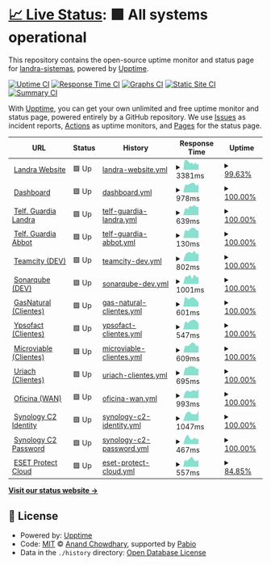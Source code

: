 # [📈 Live Status](https://landra-sistemas.github.io/upptime): <!--live status--> **🟩 All systems operational**

This repository contains the open-source uptime monitor and status page for [landra-sistemas](http://landrasistemas.es/), powered by [Upptime](https://github.com/upptime/upptime).

[![Uptime CI](https://github.com/landra-sistemas/upptime/workflows/Uptime%20CI/badge.svg)](https://github.com/landra-sistemas/upptime/actions?query=workflow%3A%22Uptime+CI%22)
[![Response Time CI](https://github.com/landra-sistemas/upptime/workflows/Response%20Time%20CI/badge.svg)](https://github.com/landra-sistemas/upptime/actions?query=workflow%3A%22Response+Time+CI%22)
[![Graphs CI](https://github.com/landra-sistemas/upptime/workflows/Graphs%20CI/badge.svg)](https://github.com/landra-sistemas/upptime/actions?query=workflow%3A%22Graphs+CI%22)
[![Static Site CI](https://github.com/landra-sistemas/upptime/workflows/Static%20Site%20CI/badge.svg)](https://github.com/landra-sistemas/upptime/actions?query=workflow%3A%22Static+Site+CI%22)
[![Summary CI](https://github.com/landra-sistemas/upptime/workflows/Summary%20CI/badge.svg)](https://github.com/landra-sistemas/upptime/actions?query=workflow%3A%22Summary+CI%22)

With [Upptime](https://upptime.js.org), you can get your own unlimited and free uptime monitor and status page, powered entirely by a GitHub repository. We use [Issues](https://github.com/landra-sistemas/upptime/issues) as incident reports, [Actions](https://github.com/landra-sistemas/upptime/actions) as uptime monitors, and [Pages](https://landra-sistemas.github.io/upptime) for the status page.

<!--start: status pages-->
<!-- This summary is generated by Upptime (https://github.com/upptime/upptime) -->
<!-- Do not edit this manually, your changes will be overwritten -->
<!-- prettier-ignore -->
| URL | Status | History | Response Time | Uptime |
| --- | ------ | ------- | ------------- | ------ |
| <img alt="" src="https://dash.landrasoftware.com/data/userTabs/favicon.png" height="13"> [Landra Website](https://www.landrasistemas.es) | 🟩 Up | [landra-website.yml](https://github.com/landra-sistemas/upptime/commits/HEAD/history/landra-website.yml) | <details><summary><img alt="Response time graph" src="./graphs/landra-website/response-time-week.png" height="20"> 3381ms</summary><br><a href="https://landra-sistemas.github.io/upptime/history/landra-website"><img alt="Response time 4186" src="https://img.shields.io/endpoint?url=https%3A%2F%2Fraw.githubusercontent.com%2Flandra-sistemas%2Fupptime%2FHEAD%2Fapi%2Flandra-website%2Fresponse-time.json"></a><br><a href="https://landra-sistemas.github.io/upptime/history/landra-website"><img alt="24-hour response time 2856" src="https://img.shields.io/endpoint?url=https%3A%2F%2Fraw.githubusercontent.com%2Flandra-sistemas%2Fupptime%2FHEAD%2Fapi%2Flandra-website%2Fresponse-time-day.json"></a><br><a href="https://landra-sistemas.github.io/upptime/history/landra-website"><img alt="7-day response time 3381" src="https://img.shields.io/endpoint?url=https%3A%2F%2Fraw.githubusercontent.com%2Flandra-sistemas%2Fupptime%2FHEAD%2Fapi%2Flandra-website%2Fresponse-time-week.json"></a><br><a href="https://landra-sistemas.github.io/upptime/history/landra-website"><img alt="30-day response time 4186" src="https://img.shields.io/endpoint?url=https%3A%2F%2Fraw.githubusercontent.com%2Flandra-sistemas%2Fupptime%2FHEAD%2Fapi%2Flandra-website%2Fresponse-time-month.json"></a><br><a href="https://landra-sistemas.github.io/upptime/history/landra-website"><img alt="1-year response time 4186" src="https://img.shields.io/endpoint?url=https%3A%2F%2Fraw.githubusercontent.com%2Flandra-sistemas%2Fupptime%2FHEAD%2Fapi%2Flandra-website%2Fresponse-time-year.json"></a></details> | <details><summary><a href="https://landra-sistemas.github.io/upptime/history/landra-website">99.63%</a></summary><a href="https://landra-sistemas.github.io/upptime/history/landra-website"><img alt="All-time uptime 99.07%" src="https://img.shields.io/endpoint?url=https%3A%2F%2Fraw.githubusercontent.com%2Flandra-sistemas%2Fupptime%2FHEAD%2Fapi%2Flandra-website%2Fuptime.json"></a><br><a href="https://landra-sistemas.github.io/upptime/history/landra-website"><img alt="24-hour uptime 99.39%" src="https://img.shields.io/endpoint?url=https%3A%2F%2Fraw.githubusercontent.com%2Flandra-sistemas%2Fupptime%2FHEAD%2Fapi%2Flandra-website%2Fuptime-day.json"></a><br><a href="https://landra-sistemas.github.io/upptime/history/landra-website"><img alt="7-day uptime 99.63%" src="https://img.shields.io/endpoint?url=https%3A%2F%2Fraw.githubusercontent.com%2Flandra-sistemas%2Fupptime%2FHEAD%2Fapi%2Flandra-website%2Fuptime-week.json"></a><br><a href="https://landra-sistemas.github.io/upptime/history/landra-website"><img alt="30-day uptime 99.07%" src="https://img.shields.io/endpoint?url=https%3A%2F%2Fraw.githubusercontent.com%2Flandra-sistemas%2Fupptime%2FHEAD%2Fapi%2Flandra-website%2Fuptime-month.json"></a><br><a href="https://landra-sistemas.github.io/upptime/history/landra-website"><img alt="1-year uptime 99.07%" src="https://img.shields.io/endpoint?url=https%3A%2F%2Fraw.githubusercontent.com%2Flandra-sistemas%2Fupptime%2FHEAD%2Fapi%2Flandra-website%2Fuptime-year.json"></a></details>
| <img alt="" src="https://icons.duckduckgo.com/ip3/dash.landrasoftware.com.ico" height="13"> [Dashboard](https://dash.landrasoftware.com) | 🟩 Up | [dashboard.yml](https://github.com/landra-sistemas/upptime/commits/HEAD/history/dashboard.yml) | <details><summary><img alt="Response time graph" src="./graphs/dashboard/response-time-week.png" height="20"> 978ms</summary><br><a href="https://landra-sistemas.github.io/upptime/history/dashboard"><img alt="Response time 961" src="https://img.shields.io/endpoint?url=https%3A%2F%2Fraw.githubusercontent.com%2Flandra-sistemas%2Fupptime%2FHEAD%2Fapi%2Fdashboard%2Fresponse-time.json"></a><br><a href="https://landra-sistemas.github.io/upptime/history/dashboard"><img alt="24-hour response time 1008" src="https://img.shields.io/endpoint?url=https%3A%2F%2Fraw.githubusercontent.com%2Flandra-sistemas%2Fupptime%2FHEAD%2Fapi%2Fdashboard%2Fresponse-time-day.json"></a><br><a href="https://landra-sistemas.github.io/upptime/history/dashboard"><img alt="7-day response time 978" src="https://img.shields.io/endpoint?url=https%3A%2F%2Fraw.githubusercontent.com%2Flandra-sistemas%2Fupptime%2FHEAD%2Fapi%2Fdashboard%2Fresponse-time-week.json"></a><br><a href="https://landra-sistemas.github.io/upptime/history/dashboard"><img alt="30-day response time 961" src="https://img.shields.io/endpoint?url=https%3A%2F%2Fraw.githubusercontent.com%2Flandra-sistemas%2Fupptime%2FHEAD%2Fapi%2Fdashboard%2Fresponse-time-month.json"></a><br><a href="https://landra-sistemas.github.io/upptime/history/dashboard"><img alt="1-year response time 961" src="https://img.shields.io/endpoint?url=https%3A%2F%2Fraw.githubusercontent.com%2Flandra-sistemas%2Fupptime%2FHEAD%2Fapi%2Fdashboard%2Fresponse-time-year.json"></a></details> | <details><summary><a href="https://landra-sistemas.github.io/upptime/history/dashboard">100.00%</a></summary><a href="https://landra-sistemas.github.io/upptime/history/dashboard"><img alt="All-time uptime 99.19%" src="https://img.shields.io/endpoint?url=https%3A%2F%2Fraw.githubusercontent.com%2Flandra-sistemas%2Fupptime%2FHEAD%2Fapi%2Fdashboard%2Fuptime.json"></a><br><a href="https://landra-sistemas.github.io/upptime/history/dashboard"><img alt="24-hour uptime 100.00%" src="https://img.shields.io/endpoint?url=https%3A%2F%2Fraw.githubusercontent.com%2Flandra-sistemas%2Fupptime%2FHEAD%2Fapi%2Fdashboard%2Fuptime-day.json"></a><br><a href="https://landra-sistemas.github.io/upptime/history/dashboard"><img alt="7-day uptime 100.00%" src="https://img.shields.io/endpoint?url=https%3A%2F%2Fraw.githubusercontent.com%2Flandra-sistemas%2Fupptime%2FHEAD%2Fapi%2Fdashboard%2Fuptime-week.json"></a><br><a href="https://landra-sistemas.github.io/upptime/history/dashboard"><img alt="30-day uptime 99.19%" src="https://img.shields.io/endpoint?url=https%3A%2F%2Fraw.githubusercontent.com%2Flandra-sistemas%2Fupptime%2FHEAD%2Fapi%2Fdashboard%2Fuptime-month.json"></a><br><a href="https://landra-sistemas.github.io/upptime/history/dashboard"><img alt="1-year uptime 99.19%" src="https://img.shields.io/endpoint?url=https%3A%2F%2Fraw.githubusercontent.com%2Flandra-sistemas%2Fupptime%2FHEAD%2Fapi%2Fdashboard%2Fuptime-year.json"></a></details>
| <img alt="" src="https://dash.landrasoftware.com/data/userTabs/favicon.png" height="13"> [Telf. Guardia Landra](https://integration.landrasoftware.com/GuardiaLandra) | 🟩 Up | [telf-guardia-landra.yml](https://github.com/landra-sistemas/upptime/commits/HEAD/history/telf-guardia-landra.yml) | <details><summary><img alt="Response time graph" src="./graphs/telf-guardia-landra/response-time-week.png" height="20"> 639ms</summary><br><a href="https://landra-sistemas.github.io/upptime/history/telf-guardia-landra"><img alt="Response time 617" src="https://img.shields.io/endpoint?url=https%3A%2F%2Fraw.githubusercontent.com%2Flandra-sistemas%2Fupptime%2FHEAD%2Fapi%2Ftelf-guardia-landra%2Fresponse-time.json"></a><br><a href="https://landra-sistemas.github.io/upptime/history/telf-guardia-landra"><img alt="24-hour response time 639" src="https://img.shields.io/endpoint?url=https%3A%2F%2Fraw.githubusercontent.com%2Flandra-sistemas%2Fupptime%2FHEAD%2Fapi%2Ftelf-guardia-landra%2Fresponse-time-day.json"></a><br><a href="https://landra-sistemas.github.io/upptime/history/telf-guardia-landra"><img alt="7-day response time 639" src="https://img.shields.io/endpoint?url=https%3A%2F%2Fraw.githubusercontent.com%2Flandra-sistemas%2Fupptime%2FHEAD%2Fapi%2Ftelf-guardia-landra%2Fresponse-time-week.json"></a><br><a href="https://landra-sistemas.github.io/upptime/history/telf-guardia-landra"><img alt="30-day response time 617" src="https://img.shields.io/endpoint?url=https%3A%2F%2Fraw.githubusercontent.com%2Flandra-sistemas%2Fupptime%2FHEAD%2Fapi%2Ftelf-guardia-landra%2Fresponse-time-month.json"></a><br><a href="https://landra-sistemas.github.io/upptime/history/telf-guardia-landra"><img alt="1-year response time 617" src="https://img.shields.io/endpoint?url=https%3A%2F%2Fraw.githubusercontent.com%2Flandra-sistemas%2Fupptime%2FHEAD%2Fapi%2Ftelf-guardia-landra%2Fresponse-time-year.json"></a></details> | <details><summary><a href="https://landra-sistemas.github.io/upptime/history/telf-guardia-landra">100.00%</a></summary><a href="https://landra-sistemas.github.io/upptime/history/telf-guardia-landra"><img alt="All-time uptime 100.00%" src="https://img.shields.io/endpoint?url=https%3A%2F%2Fraw.githubusercontent.com%2Flandra-sistemas%2Fupptime%2FHEAD%2Fapi%2Ftelf-guardia-landra%2Fuptime.json"></a><br><a href="https://landra-sistemas.github.io/upptime/history/telf-guardia-landra"><img alt="24-hour uptime 100.00%" src="https://img.shields.io/endpoint?url=https%3A%2F%2Fraw.githubusercontent.com%2Flandra-sistemas%2Fupptime%2FHEAD%2Fapi%2Ftelf-guardia-landra%2Fuptime-day.json"></a><br><a href="https://landra-sistemas.github.io/upptime/history/telf-guardia-landra"><img alt="7-day uptime 100.00%" src="https://img.shields.io/endpoint?url=https%3A%2F%2Fraw.githubusercontent.com%2Flandra-sistemas%2Fupptime%2FHEAD%2Fapi%2Ftelf-guardia-landra%2Fuptime-week.json"></a><br><a href="https://landra-sistemas.github.io/upptime/history/telf-guardia-landra"><img alt="30-day uptime 100.00%" src="https://img.shields.io/endpoint?url=https%3A%2F%2Fraw.githubusercontent.com%2Flandra-sistemas%2Fupptime%2FHEAD%2Fapi%2Ftelf-guardia-landra%2Fuptime-month.json"></a><br><a href="https://landra-sistemas.github.io/upptime/history/telf-guardia-landra"><img alt="1-year uptime 100.00%" src="https://img.shields.io/endpoint?url=https%3A%2F%2Fraw.githubusercontent.com%2Flandra-sistemas%2Fupptime%2FHEAD%2Fapi%2Ftelf-guardia-landra%2Fuptime-year.json"></a></details>
| <img alt="" src="https://dash.landrasoftware.com/data/userTabs/favicon.png" height="13"> [Telf. Guardia Abbot](https://integration.landrasoftware.com/GuardiaAbbott) | 🟩 Up | [telf-guardia-abbot.yml](https://github.com/landra-sistemas/upptime/commits/HEAD/history/telf-guardia-abbot.yml) | <details><summary><img alt="Response time graph" src="./graphs/telf-guardia-abbot/response-time-week.png" height="20"> 130ms</summary><br><a href="https://landra-sistemas.github.io/upptime/history/telf-guardia-abbot"><img alt="Response time 130" src="https://img.shields.io/endpoint?url=https%3A%2F%2Fraw.githubusercontent.com%2Flandra-sistemas%2Fupptime%2FHEAD%2Fapi%2Ftelf-guardia-abbot%2Fresponse-time.json"></a><br><a href="https://landra-sistemas.github.io/upptime/history/telf-guardia-abbot"><img alt="24-hour response time 106" src="https://img.shields.io/endpoint?url=https%3A%2F%2Fraw.githubusercontent.com%2Flandra-sistemas%2Fupptime%2FHEAD%2Fapi%2Ftelf-guardia-abbot%2Fresponse-time-day.json"></a><br><a href="https://landra-sistemas.github.io/upptime/history/telf-guardia-abbot"><img alt="7-day response time 130" src="https://img.shields.io/endpoint?url=https%3A%2F%2Fraw.githubusercontent.com%2Flandra-sistemas%2Fupptime%2FHEAD%2Fapi%2Ftelf-guardia-abbot%2Fresponse-time-week.json"></a><br><a href="https://landra-sistemas.github.io/upptime/history/telf-guardia-abbot"><img alt="30-day response time 130" src="https://img.shields.io/endpoint?url=https%3A%2F%2Fraw.githubusercontent.com%2Flandra-sistemas%2Fupptime%2FHEAD%2Fapi%2Ftelf-guardia-abbot%2Fresponse-time-month.json"></a><br><a href="https://landra-sistemas.github.io/upptime/history/telf-guardia-abbot"><img alt="1-year response time 130" src="https://img.shields.io/endpoint?url=https%3A%2F%2Fraw.githubusercontent.com%2Flandra-sistemas%2Fupptime%2FHEAD%2Fapi%2Ftelf-guardia-abbot%2Fresponse-time-year.json"></a></details> | <details><summary><a href="https://landra-sistemas.github.io/upptime/history/telf-guardia-abbot">100.00%</a></summary><a href="https://landra-sistemas.github.io/upptime/history/telf-guardia-abbot"><img alt="All-time uptime 100.00%" src="https://img.shields.io/endpoint?url=https%3A%2F%2Fraw.githubusercontent.com%2Flandra-sistemas%2Fupptime%2FHEAD%2Fapi%2Ftelf-guardia-abbot%2Fuptime.json"></a><br><a href="https://landra-sistemas.github.io/upptime/history/telf-guardia-abbot"><img alt="24-hour uptime 100.00%" src="https://img.shields.io/endpoint?url=https%3A%2F%2Fraw.githubusercontent.com%2Flandra-sistemas%2Fupptime%2FHEAD%2Fapi%2Ftelf-guardia-abbot%2Fuptime-day.json"></a><br><a href="https://landra-sistemas.github.io/upptime/history/telf-guardia-abbot"><img alt="7-day uptime 100.00%" src="https://img.shields.io/endpoint?url=https%3A%2F%2Fraw.githubusercontent.com%2Flandra-sistemas%2Fupptime%2FHEAD%2Fapi%2Ftelf-guardia-abbot%2Fuptime-week.json"></a><br><a href="https://landra-sistemas.github.io/upptime/history/telf-guardia-abbot"><img alt="30-day uptime 100.00%" src="https://img.shields.io/endpoint?url=https%3A%2F%2Fraw.githubusercontent.com%2Flandra-sistemas%2Fupptime%2FHEAD%2Fapi%2Ftelf-guardia-abbot%2Fuptime-month.json"></a><br><a href="https://landra-sistemas.github.io/upptime/history/telf-guardia-abbot"><img alt="1-year uptime 100.00%" src="https://img.shields.io/endpoint?url=https%3A%2F%2Fraw.githubusercontent.com%2Flandra-sistemas%2Fupptime%2FHEAD%2Fapi%2Ftelf-guardia-abbot%2Fuptime-year.json"></a></details>
| <img alt="" src="https://icons.duckduckgo.com/ip3/teamcity.landrasoftware.com.ico" height="13"> [Teamcity (DEV)](https://teamcity.landrasoftware.com/login.html) | 🟩 Up | [teamcity-dev.yml](https://github.com/landra-sistemas/upptime/commits/HEAD/history/teamcity-dev.yml) | <details><summary><img alt="Response time graph" src="./graphs/teamcity-dev/response-time-week.png" height="20"> 802ms</summary><br><a href="https://landra-sistemas.github.io/upptime/history/teamcity-dev"><img alt="Response time 778" src="https://img.shields.io/endpoint?url=https%3A%2F%2Fraw.githubusercontent.com%2Flandra-sistemas%2Fupptime%2FHEAD%2Fapi%2Fteamcity-dev%2Fresponse-time.json"></a><br><a href="https://landra-sistemas.github.io/upptime/history/teamcity-dev"><img alt="24-hour response time 743" src="https://img.shields.io/endpoint?url=https%3A%2F%2Fraw.githubusercontent.com%2Flandra-sistemas%2Fupptime%2FHEAD%2Fapi%2Fteamcity-dev%2Fresponse-time-day.json"></a><br><a href="https://landra-sistemas.github.io/upptime/history/teamcity-dev"><img alt="7-day response time 802" src="https://img.shields.io/endpoint?url=https%3A%2F%2Fraw.githubusercontent.com%2Flandra-sistemas%2Fupptime%2FHEAD%2Fapi%2Fteamcity-dev%2Fresponse-time-week.json"></a><br><a href="https://landra-sistemas.github.io/upptime/history/teamcity-dev"><img alt="30-day response time 778" src="https://img.shields.io/endpoint?url=https%3A%2F%2Fraw.githubusercontent.com%2Flandra-sistemas%2Fupptime%2FHEAD%2Fapi%2Fteamcity-dev%2Fresponse-time-month.json"></a><br><a href="https://landra-sistemas.github.io/upptime/history/teamcity-dev"><img alt="1-year response time 778" src="https://img.shields.io/endpoint?url=https%3A%2F%2Fraw.githubusercontent.com%2Flandra-sistemas%2Fupptime%2FHEAD%2Fapi%2Fteamcity-dev%2Fresponse-time-year.json"></a></details> | <details><summary><a href="https://landra-sistemas.github.io/upptime/history/teamcity-dev">100.00%</a></summary><a href="https://landra-sistemas.github.io/upptime/history/teamcity-dev"><img alt="All-time uptime 99.95%" src="https://img.shields.io/endpoint?url=https%3A%2F%2Fraw.githubusercontent.com%2Flandra-sistemas%2Fupptime%2FHEAD%2Fapi%2Fteamcity-dev%2Fuptime.json"></a><br><a href="https://landra-sistemas.github.io/upptime/history/teamcity-dev"><img alt="24-hour uptime 100.00%" src="https://img.shields.io/endpoint?url=https%3A%2F%2Fraw.githubusercontent.com%2Flandra-sistemas%2Fupptime%2FHEAD%2Fapi%2Fteamcity-dev%2Fuptime-day.json"></a><br><a href="https://landra-sistemas.github.io/upptime/history/teamcity-dev"><img alt="7-day uptime 100.00%" src="https://img.shields.io/endpoint?url=https%3A%2F%2Fraw.githubusercontent.com%2Flandra-sistemas%2Fupptime%2FHEAD%2Fapi%2Fteamcity-dev%2Fuptime-week.json"></a><br><a href="https://landra-sistemas.github.io/upptime/history/teamcity-dev"><img alt="30-day uptime 99.95%" src="https://img.shields.io/endpoint?url=https%3A%2F%2Fraw.githubusercontent.com%2Flandra-sistemas%2Fupptime%2FHEAD%2Fapi%2Fteamcity-dev%2Fuptime-month.json"></a><br><a href="https://landra-sistemas.github.io/upptime/history/teamcity-dev"><img alt="1-year uptime 99.95%" src="https://img.shields.io/endpoint?url=https%3A%2F%2Fraw.githubusercontent.com%2Flandra-sistemas%2Fupptime%2FHEAD%2Fapi%2Fteamcity-dev%2Fuptime-year.json"></a></details>
| <img alt="" src="https://icons.duckduckgo.com/ip3/sonar.landrasoftware.com.ico" height="13"> [Sonarqube (DEV)](https://sonar.landrasoftware.com) | 🟩 Up | [sonarqube-dev.yml](https://github.com/landra-sistemas/upptime/commits/HEAD/history/sonarqube-dev.yml) | <details><summary><img alt="Response time graph" src="./graphs/sonarqube-dev/response-time-week.png" height="20"> 1001ms</summary><br><a href="https://landra-sistemas.github.io/upptime/history/sonarqube-dev"><img alt="Response time 978" src="https://img.shields.io/endpoint?url=https%3A%2F%2Fraw.githubusercontent.com%2Flandra-sistemas%2Fupptime%2FHEAD%2Fapi%2Fsonarqube-dev%2Fresponse-time.json"></a><br><a href="https://landra-sistemas.github.io/upptime/history/sonarqube-dev"><img alt="24-hour response time 908" src="https://img.shields.io/endpoint?url=https%3A%2F%2Fraw.githubusercontent.com%2Flandra-sistemas%2Fupptime%2FHEAD%2Fapi%2Fsonarqube-dev%2Fresponse-time-day.json"></a><br><a href="https://landra-sistemas.github.io/upptime/history/sonarqube-dev"><img alt="7-day response time 1001" src="https://img.shields.io/endpoint?url=https%3A%2F%2Fraw.githubusercontent.com%2Flandra-sistemas%2Fupptime%2FHEAD%2Fapi%2Fsonarqube-dev%2Fresponse-time-week.json"></a><br><a href="https://landra-sistemas.github.io/upptime/history/sonarqube-dev"><img alt="30-day response time 978" src="https://img.shields.io/endpoint?url=https%3A%2F%2Fraw.githubusercontent.com%2Flandra-sistemas%2Fupptime%2FHEAD%2Fapi%2Fsonarqube-dev%2Fresponse-time-month.json"></a><br><a href="https://landra-sistemas.github.io/upptime/history/sonarqube-dev"><img alt="1-year response time 978" src="https://img.shields.io/endpoint?url=https%3A%2F%2Fraw.githubusercontent.com%2Flandra-sistemas%2Fupptime%2FHEAD%2Fapi%2Fsonarqube-dev%2Fresponse-time-year.json"></a></details> | <details><summary><a href="https://landra-sistemas.github.io/upptime/history/sonarqube-dev">100.00%</a></summary><a href="https://landra-sistemas.github.io/upptime/history/sonarqube-dev"><img alt="All-time uptime 100.00%" src="https://img.shields.io/endpoint?url=https%3A%2F%2Fraw.githubusercontent.com%2Flandra-sistemas%2Fupptime%2FHEAD%2Fapi%2Fsonarqube-dev%2Fuptime.json"></a><br><a href="https://landra-sistemas.github.io/upptime/history/sonarqube-dev"><img alt="24-hour uptime 100.00%" src="https://img.shields.io/endpoint?url=https%3A%2F%2Fraw.githubusercontent.com%2Flandra-sistemas%2Fupptime%2FHEAD%2Fapi%2Fsonarqube-dev%2Fuptime-day.json"></a><br><a href="https://landra-sistemas.github.io/upptime/history/sonarqube-dev"><img alt="7-day uptime 100.00%" src="https://img.shields.io/endpoint?url=https%3A%2F%2Fraw.githubusercontent.com%2Flandra-sistemas%2Fupptime%2FHEAD%2Fapi%2Fsonarqube-dev%2Fuptime-week.json"></a><br><a href="https://landra-sistemas.github.io/upptime/history/sonarqube-dev"><img alt="30-day uptime 100.00%" src="https://img.shields.io/endpoint?url=https%3A%2F%2Fraw.githubusercontent.com%2Flandra-sistemas%2Fupptime%2FHEAD%2Fapi%2Fsonarqube-dev%2Fuptime-month.json"></a><br><a href="https://landra-sistemas.github.io/upptime/history/sonarqube-dev"><img alt="1-year uptime 100.00%" src="https://img.shields.io/endpoint?url=https%3A%2F%2Fraw.githubusercontent.com%2Flandra-sistemas%2Fupptime%2FHEAD%2Fapi%2Fsonarqube-dev%2Fuptime-year.json"></a></details>
| <img alt="" src="https://icons.duckduckgo.com/ip3/www.portaleolico.com.ico" height="13"> [GasNatural (Clientes)](http://www.portaleolico.com/) | 🟩 Up | [gas-natural-clientes.yml](https://github.com/landra-sistemas/upptime/commits/HEAD/history/gas-natural-clientes.yml) | <details><summary><img alt="Response time graph" src="./graphs/gas-natural-clientes/response-time-week.png" height="20"> 601ms</summary><br><a href="https://landra-sistemas.github.io/upptime/history/gas-natural-clientes"><img alt="Response time 634" src="https://img.shields.io/endpoint?url=https%3A%2F%2Fraw.githubusercontent.com%2Flandra-sistemas%2Fupptime%2FHEAD%2Fapi%2Fgas-natural-clientes%2Fresponse-time.json"></a><br><a href="https://landra-sistemas.github.io/upptime/history/gas-natural-clientes"><img alt="24-hour response time 419" src="https://img.shields.io/endpoint?url=https%3A%2F%2Fraw.githubusercontent.com%2Flandra-sistemas%2Fupptime%2FHEAD%2Fapi%2Fgas-natural-clientes%2Fresponse-time-day.json"></a><br><a href="https://landra-sistemas.github.io/upptime/history/gas-natural-clientes"><img alt="7-day response time 601" src="https://img.shields.io/endpoint?url=https%3A%2F%2Fraw.githubusercontent.com%2Flandra-sistemas%2Fupptime%2FHEAD%2Fapi%2Fgas-natural-clientes%2Fresponse-time-week.json"></a><br><a href="https://landra-sistemas.github.io/upptime/history/gas-natural-clientes"><img alt="30-day response time 634" src="https://img.shields.io/endpoint?url=https%3A%2F%2Fraw.githubusercontent.com%2Flandra-sistemas%2Fupptime%2FHEAD%2Fapi%2Fgas-natural-clientes%2Fresponse-time-month.json"></a><br><a href="https://landra-sistemas.github.io/upptime/history/gas-natural-clientes"><img alt="1-year response time 634" src="https://img.shields.io/endpoint?url=https%3A%2F%2Fraw.githubusercontent.com%2Flandra-sistemas%2Fupptime%2FHEAD%2Fapi%2Fgas-natural-clientes%2Fresponse-time-year.json"></a></details> | <details><summary><a href="https://landra-sistemas.github.io/upptime/history/gas-natural-clientes">100.00%</a></summary><a href="https://landra-sistemas.github.io/upptime/history/gas-natural-clientes"><img alt="All-time uptime 100.00%" src="https://img.shields.io/endpoint?url=https%3A%2F%2Fraw.githubusercontent.com%2Flandra-sistemas%2Fupptime%2FHEAD%2Fapi%2Fgas-natural-clientes%2Fuptime.json"></a><br><a href="https://landra-sistemas.github.io/upptime/history/gas-natural-clientes"><img alt="24-hour uptime 100.00%" src="https://img.shields.io/endpoint?url=https%3A%2F%2Fraw.githubusercontent.com%2Flandra-sistemas%2Fupptime%2FHEAD%2Fapi%2Fgas-natural-clientes%2Fuptime-day.json"></a><br><a href="https://landra-sistemas.github.io/upptime/history/gas-natural-clientes"><img alt="7-day uptime 100.00%" src="https://img.shields.io/endpoint?url=https%3A%2F%2Fraw.githubusercontent.com%2Flandra-sistemas%2Fupptime%2FHEAD%2Fapi%2Fgas-natural-clientes%2Fuptime-week.json"></a><br><a href="https://landra-sistemas.github.io/upptime/history/gas-natural-clientes"><img alt="30-day uptime 100.00%" src="https://img.shields.io/endpoint?url=https%3A%2F%2Fraw.githubusercontent.com%2Flandra-sistemas%2Fupptime%2FHEAD%2Fapi%2Fgas-natural-clientes%2Fuptime-month.json"></a><br><a href="https://landra-sistemas.github.io/upptime/history/gas-natural-clientes"><img alt="1-year uptime 100.00%" src="https://img.shields.io/endpoint?url=https%3A%2F%2Fraw.githubusercontent.com%2Flandra-sistemas%2Fupptime%2FHEAD%2Fapi%2Fgas-natural-clientes%2Fuptime-year.json"></a></details>
| <img alt="" src="https://icons.duckduckgo.com/ip3/ypsofact.landrasoftware.com.ico" height="13"> [Ypsofact (Clientes)](https://ypsofact.landrasoftware.com/) | 🟩 Up | [ypsofact-clientes.yml](https://github.com/landra-sistemas/upptime/commits/HEAD/history/ypsofact-clientes.yml) | <details><summary><img alt="Response time graph" src="./graphs/ypsofact-clientes/response-time-week.png" height="20"> 547ms</summary><br><a href="https://landra-sistemas.github.io/upptime/history/ypsofact-clientes"><img alt="Response time 570" src="https://img.shields.io/endpoint?url=https%3A%2F%2Fraw.githubusercontent.com%2Flandra-sistemas%2Fupptime%2FHEAD%2Fapi%2Fypsofact-clientes%2Fresponse-time.json"></a><br><a href="https://landra-sistemas.github.io/upptime/history/ypsofact-clientes"><img alt="24-hour response time 408" src="https://img.shields.io/endpoint?url=https%3A%2F%2Fraw.githubusercontent.com%2Flandra-sistemas%2Fupptime%2FHEAD%2Fapi%2Fypsofact-clientes%2Fresponse-time-day.json"></a><br><a href="https://landra-sistemas.github.io/upptime/history/ypsofact-clientes"><img alt="7-day response time 547" src="https://img.shields.io/endpoint?url=https%3A%2F%2Fraw.githubusercontent.com%2Flandra-sistemas%2Fupptime%2FHEAD%2Fapi%2Fypsofact-clientes%2Fresponse-time-week.json"></a><br><a href="https://landra-sistemas.github.io/upptime/history/ypsofact-clientes"><img alt="30-day response time 570" src="https://img.shields.io/endpoint?url=https%3A%2F%2Fraw.githubusercontent.com%2Flandra-sistemas%2Fupptime%2FHEAD%2Fapi%2Fypsofact-clientes%2Fresponse-time-month.json"></a><br><a href="https://landra-sistemas.github.io/upptime/history/ypsofact-clientes"><img alt="1-year response time 570" src="https://img.shields.io/endpoint?url=https%3A%2F%2Fraw.githubusercontent.com%2Flandra-sistemas%2Fupptime%2FHEAD%2Fapi%2Fypsofact-clientes%2Fresponse-time-year.json"></a></details> | <details><summary><a href="https://landra-sistemas.github.io/upptime/history/ypsofact-clientes">100.00%</a></summary><a href="https://landra-sistemas.github.io/upptime/history/ypsofact-clientes"><img alt="All-time uptime 100.00%" src="https://img.shields.io/endpoint?url=https%3A%2F%2Fraw.githubusercontent.com%2Flandra-sistemas%2Fupptime%2FHEAD%2Fapi%2Fypsofact-clientes%2Fuptime.json"></a><br><a href="https://landra-sistemas.github.io/upptime/history/ypsofact-clientes"><img alt="24-hour uptime 100.00%" src="https://img.shields.io/endpoint?url=https%3A%2F%2Fraw.githubusercontent.com%2Flandra-sistemas%2Fupptime%2FHEAD%2Fapi%2Fypsofact-clientes%2Fuptime-day.json"></a><br><a href="https://landra-sistemas.github.io/upptime/history/ypsofact-clientes"><img alt="7-day uptime 100.00%" src="https://img.shields.io/endpoint?url=https%3A%2F%2Fraw.githubusercontent.com%2Flandra-sistemas%2Fupptime%2FHEAD%2Fapi%2Fypsofact-clientes%2Fuptime-week.json"></a><br><a href="https://landra-sistemas.github.io/upptime/history/ypsofact-clientes"><img alt="30-day uptime 100.00%" src="https://img.shields.io/endpoint?url=https%3A%2F%2Fraw.githubusercontent.com%2Flandra-sistemas%2Fupptime%2FHEAD%2Fapi%2Fypsofact-clientes%2Fuptime-month.json"></a><br><a href="https://landra-sistemas.github.io/upptime/history/ypsofact-clientes"><img alt="1-year uptime 100.00%" src="https://img.shields.io/endpoint?url=https%3A%2F%2Fraw.githubusercontent.com%2Flandra-sistemas%2Fupptime%2FHEAD%2Fapi%2Fypsofact-clientes%2Fuptime-year.json"></a></details>
| <img alt="" src="https://icons.duckduckgo.com/ip3/microbiota.microviable.com.ico" height="13"> [Microviable (Clientes)](https://microbiota.microviable.com/) | 🟩 Up | [microviable-clientes.yml](https://github.com/landra-sistemas/upptime/commits/HEAD/history/microviable-clientes.yml) | <details><summary><img alt="Response time graph" src="./graphs/microviable-clientes/response-time-week.png" height="20"> 609ms</summary><br><a href="https://landra-sistemas.github.io/upptime/history/microviable-clientes"><img alt="Response time 575" src="https://img.shields.io/endpoint?url=https%3A%2F%2Fraw.githubusercontent.com%2Flandra-sistemas%2Fupptime%2FHEAD%2Fapi%2Fmicroviable-clientes%2Fresponse-time.json"></a><br><a href="https://landra-sistemas.github.io/upptime/history/microviable-clientes"><img alt="24-hour response time 552" src="https://img.shields.io/endpoint?url=https%3A%2F%2Fraw.githubusercontent.com%2Flandra-sistemas%2Fupptime%2FHEAD%2Fapi%2Fmicroviable-clientes%2Fresponse-time-day.json"></a><br><a href="https://landra-sistemas.github.io/upptime/history/microviable-clientes"><img alt="7-day response time 609" src="https://img.shields.io/endpoint?url=https%3A%2F%2Fraw.githubusercontent.com%2Flandra-sistemas%2Fupptime%2FHEAD%2Fapi%2Fmicroviable-clientes%2Fresponse-time-week.json"></a><br><a href="https://landra-sistemas.github.io/upptime/history/microviable-clientes"><img alt="30-day response time 575" src="https://img.shields.io/endpoint?url=https%3A%2F%2Fraw.githubusercontent.com%2Flandra-sistemas%2Fupptime%2FHEAD%2Fapi%2Fmicroviable-clientes%2Fresponse-time-month.json"></a><br><a href="https://landra-sistemas.github.io/upptime/history/microviable-clientes"><img alt="1-year response time 575" src="https://img.shields.io/endpoint?url=https%3A%2F%2Fraw.githubusercontent.com%2Flandra-sistemas%2Fupptime%2FHEAD%2Fapi%2Fmicroviable-clientes%2Fresponse-time-year.json"></a></details> | <details><summary><a href="https://landra-sistemas.github.io/upptime/history/microviable-clientes">100.00%</a></summary><a href="https://landra-sistemas.github.io/upptime/history/microviable-clientes"><img alt="All-time uptime 100.00%" src="https://img.shields.io/endpoint?url=https%3A%2F%2Fraw.githubusercontent.com%2Flandra-sistemas%2Fupptime%2FHEAD%2Fapi%2Fmicroviable-clientes%2Fuptime.json"></a><br><a href="https://landra-sistemas.github.io/upptime/history/microviable-clientes"><img alt="24-hour uptime 100.00%" src="https://img.shields.io/endpoint?url=https%3A%2F%2Fraw.githubusercontent.com%2Flandra-sistemas%2Fupptime%2FHEAD%2Fapi%2Fmicroviable-clientes%2Fuptime-day.json"></a><br><a href="https://landra-sistemas.github.io/upptime/history/microviable-clientes"><img alt="7-day uptime 100.00%" src="https://img.shields.io/endpoint?url=https%3A%2F%2Fraw.githubusercontent.com%2Flandra-sistemas%2Fupptime%2FHEAD%2Fapi%2Fmicroviable-clientes%2Fuptime-week.json"></a><br><a href="https://landra-sistemas.github.io/upptime/history/microviable-clientes"><img alt="30-day uptime 100.00%" src="https://img.shields.io/endpoint?url=https%3A%2F%2Fraw.githubusercontent.com%2Flandra-sistemas%2Fupptime%2FHEAD%2Fapi%2Fmicroviable-clientes%2Fuptime-month.json"></a><br><a href="https://landra-sistemas.github.io/upptime/history/microviable-clientes"><img alt="1-year uptime 100.00%" src="https://img.shields.io/endpoint?url=https%3A%2F%2Fraw.githubusercontent.com%2Flandra-sistemas%2Fupptime%2FHEAD%2Fapi%2Fmicroviable-clientes%2Fuptime-year.json"></a></details>
| <img alt="" src="https://icons.duckduckgo.com/ip3/uriach.landrasoftware.com.ico" height="13"> [Uriach (Clientes)](https://uriach.landrasoftware.com/) | 🟩 Up | [uriach-clientes.yml](https://github.com/landra-sistemas/upptime/commits/HEAD/history/uriach-clientes.yml) | <details><summary><img alt="Response time graph" src="./graphs/uriach-clientes/response-time-week.png" height="20"> 695ms</summary><br><a href="https://landra-sistemas.github.io/upptime/history/uriach-clientes"><img alt="Response time 705" src="https://img.shields.io/endpoint?url=https%3A%2F%2Fraw.githubusercontent.com%2Flandra-sistemas%2Fupptime%2FHEAD%2Fapi%2Furiach-clientes%2Fresponse-time.json"></a><br><a href="https://landra-sistemas.github.io/upptime/history/uriach-clientes"><img alt="24-hour response time 582" src="https://img.shields.io/endpoint?url=https%3A%2F%2Fraw.githubusercontent.com%2Flandra-sistemas%2Fupptime%2FHEAD%2Fapi%2Furiach-clientes%2Fresponse-time-day.json"></a><br><a href="https://landra-sistemas.github.io/upptime/history/uriach-clientes"><img alt="7-day response time 695" src="https://img.shields.io/endpoint?url=https%3A%2F%2Fraw.githubusercontent.com%2Flandra-sistemas%2Fupptime%2FHEAD%2Fapi%2Furiach-clientes%2Fresponse-time-week.json"></a><br><a href="https://landra-sistemas.github.io/upptime/history/uriach-clientes"><img alt="30-day response time 705" src="https://img.shields.io/endpoint?url=https%3A%2F%2Fraw.githubusercontent.com%2Flandra-sistemas%2Fupptime%2FHEAD%2Fapi%2Furiach-clientes%2Fresponse-time-month.json"></a><br><a href="https://landra-sistemas.github.io/upptime/history/uriach-clientes"><img alt="1-year response time 705" src="https://img.shields.io/endpoint?url=https%3A%2F%2Fraw.githubusercontent.com%2Flandra-sistemas%2Fupptime%2FHEAD%2Fapi%2Furiach-clientes%2Fresponse-time-year.json"></a></details> | <details><summary><a href="https://landra-sistemas.github.io/upptime/history/uriach-clientes">100.00%</a></summary><a href="https://landra-sistemas.github.io/upptime/history/uriach-clientes"><img alt="All-time uptime 100.00%" src="https://img.shields.io/endpoint?url=https%3A%2F%2Fraw.githubusercontent.com%2Flandra-sistemas%2Fupptime%2FHEAD%2Fapi%2Furiach-clientes%2Fuptime.json"></a><br><a href="https://landra-sistemas.github.io/upptime/history/uriach-clientes"><img alt="24-hour uptime 100.00%" src="https://img.shields.io/endpoint?url=https%3A%2F%2Fraw.githubusercontent.com%2Flandra-sistemas%2Fupptime%2FHEAD%2Fapi%2Furiach-clientes%2Fuptime-day.json"></a><br><a href="https://landra-sistemas.github.io/upptime/history/uriach-clientes"><img alt="7-day uptime 100.00%" src="https://img.shields.io/endpoint?url=https%3A%2F%2Fraw.githubusercontent.com%2Flandra-sistemas%2Fupptime%2FHEAD%2Fapi%2Furiach-clientes%2Fuptime-week.json"></a><br><a href="https://landra-sistemas.github.io/upptime/history/uriach-clientes"><img alt="30-day uptime 100.00%" src="https://img.shields.io/endpoint?url=https%3A%2F%2Fraw.githubusercontent.com%2Flandra-sistemas%2Fupptime%2FHEAD%2Fapi%2Furiach-clientes%2Fuptime-month.json"></a><br><a href="https://landra-sistemas.github.io/upptime/history/uriach-clientes"><img alt="1-year uptime 100.00%" src="https://img.shields.io/endpoint?url=https%3A%2F%2Fraw.githubusercontent.com%2Flandra-sistemas%2Fupptime%2FHEAD%2Fapi%2Furiach-clientes%2Fuptime-year.json"></a></details>
| <img alt="" src="https://icons.duckduckgo.com/ip3/oficina.landrasistemas.net.ico" height="13"> [Oficina (WAN)](https://oficina.landrasistemas.net/) | 🟩 Up | [oficina-wan.yml](https://github.com/landra-sistemas/upptime/commits/HEAD/history/oficina-wan.yml) | <details><summary><img alt="Response time graph" src="./graphs/oficina-wan/response-time-week.png" height="20"> 993ms</summary><br><a href="https://landra-sistemas.github.io/upptime/history/oficina-wan"><img alt="Response time 1062" src="https://img.shields.io/endpoint?url=https%3A%2F%2Fraw.githubusercontent.com%2Flandra-sistemas%2Fupptime%2FHEAD%2Fapi%2Foficina-wan%2Fresponse-time.json"></a><br><a href="https://landra-sistemas.github.io/upptime/history/oficina-wan"><img alt="24-hour response time 1221" src="https://img.shields.io/endpoint?url=https%3A%2F%2Fraw.githubusercontent.com%2Flandra-sistemas%2Fupptime%2FHEAD%2Fapi%2Foficina-wan%2Fresponse-time-day.json"></a><br><a href="https://landra-sistemas.github.io/upptime/history/oficina-wan"><img alt="7-day response time 993" src="https://img.shields.io/endpoint?url=https%3A%2F%2Fraw.githubusercontent.com%2Flandra-sistemas%2Fupptime%2FHEAD%2Fapi%2Foficina-wan%2Fresponse-time-week.json"></a><br><a href="https://landra-sistemas.github.io/upptime/history/oficina-wan"><img alt="30-day response time 1062" src="https://img.shields.io/endpoint?url=https%3A%2F%2Fraw.githubusercontent.com%2Flandra-sistemas%2Fupptime%2FHEAD%2Fapi%2Foficina-wan%2Fresponse-time-month.json"></a><br><a href="https://landra-sistemas.github.io/upptime/history/oficina-wan"><img alt="1-year response time 1062" src="https://img.shields.io/endpoint?url=https%3A%2F%2Fraw.githubusercontent.com%2Flandra-sistemas%2Fupptime%2FHEAD%2Fapi%2Foficina-wan%2Fresponse-time-year.json"></a></details> | <details><summary><a href="https://landra-sistemas.github.io/upptime/history/oficina-wan">100.00%</a></summary><a href="https://landra-sistemas.github.io/upptime/history/oficina-wan"><img alt="All-time uptime 100.00%" src="https://img.shields.io/endpoint?url=https%3A%2F%2Fraw.githubusercontent.com%2Flandra-sistemas%2Fupptime%2FHEAD%2Fapi%2Foficina-wan%2Fuptime.json"></a><br><a href="https://landra-sistemas.github.io/upptime/history/oficina-wan"><img alt="24-hour uptime 100.00%" src="https://img.shields.io/endpoint?url=https%3A%2F%2Fraw.githubusercontent.com%2Flandra-sistemas%2Fupptime%2FHEAD%2Fapi%2Foficina-wan%2Fuptime-day.json"></a><br><a href="https://landra-sistemas.github.io/upptime/history/oficina-wan"><img alt="7-day uptime 100.00%" src="https://img.shields.io/endpoint?url=https%3A%2F%2Fraw.githubusercontent.com%2Flandra-sistemas%2Fupptime%2FHEAD%2Fapi%2Foficina-wan%2Fuptime-week.json"></a><br><a href="https://landra-sistemas.github.io/upptime/history/oficina-wan"><img alt="30-day uptime 100.00%" src="https://img.shields.io/endpoint?url=https%3A%2F%2Fraw.githubusercontent.com%2Flandra-sistemas%2Fupptime%2FHEAD%2Fapi%2Foficina-wan%2Fuptime-month.json"></a><br><a href="https://landra-sistemas.github.io/upptime/history/oficina-wan"><img alt="1-year uptime 100.00%" src="https://img.shields.io/endpoint?url=https%3A%2F%2Fraw.githubusercontent.com%2Flandra-sistemas%2Fupptime%2FHEAD%2Fapi%2Foficina-wan%2Fuptime-year.json"></a></details>
| <img alt="" src="https://icons.duckduckgo.com/ip3/integration.landrasoftware.com.ico" height="13"> [Synology C2 Identity](https://integration.landrasoftware.com/synology_check?filter=Identity) | 🟩 Up | [synology-c2-identity.yml](https://github.com/landra-sistemas/upptime/commits/HEAD/history/synology-c2-identity.yml) | <details><summary><img alt="Response time graph" src="./graphs/synology-c2-identity/response-time-week.png" height="20"> 1047ms</summary><br><a href="https://landra-sistemas.github.io/upptime/history/synology-c2-identity"><img alt="Response time 983" src="https://img.shields.io/endpoint?url=https%3A%2F%2Fraw.githubusercontent.com%2Flandra-sistemas%2Fupptime%2FHEAD%2Fapi%2Fsynology-c2-identity%2Fresponse-time.json"></a><br><a href="https://landra-sistemas.github.io/upptime/history/synology-c2-identity"><img alt="24-hour response time 1390" src="https://img.shields.io/endpoint?url=https%3A%2F%2Fraw.githubusercontent.com%2Flandra-sistemas%2Fupptime%2FHEAD%2Fapi%2Fsynology-c2-identity%2Fresponse-time-day.json"></a><br><a href="https://landra-sistemas.github.io/upptime/history/synology-c2-identity"><img alt="7-day response time 1047" src="https://img.shields.io/endpoint?url=https%3A%2F%2Fraw.githubusercontent.com%2Flandra-sistemas%2Fupptime%2FHEAD%2Fapi%2Fsynology-c2-identity%2Fresponse-time-week.json"></a><br><a href="https://landra-sistemas.github.io/upptime/history/synology-c2-identity"><img alt="30-day response time 983" src="https://img.shields.io/endpoint?url=https%3A%2F%2Fraw.githubusercontent.com%2Flandra-sistemas%2Fupptime%2FHEAD%2Fapi%2Fsynology-c2-identity%2Fresponse-time-month.json"></a><br><a href="https://landra-sistemas.github.io/upptime/history/synology-c2-identity"><img alt="1-year response time 983" src="https://img.shields.io/endpoint?url=https%3A%2F%2Fraw.githubusercontent.com%2Flandra-sistemas%2Fupptime%2FHEAD%2Fapi%2Fsynology-c2-identity%2Fresponse-time-year.json"></a></details> | <details><summary><a href="https://landra-sistemas.github.io/upptime/history/synology-c2-identity">100.00%</a></summary><a href="https://landra-sistemas.github.io/upptime/history/synology-c2-identity"><img alt="All-time uptime 100.00%" src="https://img.shields.io/endpoint?url=https%3A%2F%2Fraw.githubusercontent.com%2Flandra-sistemas%2Fupptime%2FHEAD%2Fapi%2Fsynology-c2-identity%2Fuptime.json"></a><br><a href="https://landra-sistemas.github.io/upptime/history/synology-c2-identity"><img alt="24-hour uptime 100.00%" src="https://img.shields.io/endpoint?url=https%3A%2F%2Fraw.githubusercontent.com%2Flandra-sistemas%2Fupptime%2FHEAD%2Fapi%2Fsynology-c2-identity%2Fuptime-day.json"></a><br><a href="https://landra-sistemas.github.io/upptime/history/synology-c2-identity"><img alt="7-day uptime 100.00%" src="https://img.shields.io/endpoint?url=https%3A%2F%2Fraw.githubusercontent.com%2Flandra-sistemas%2Fupptime%2FHEAD%2Fapi%2Fsynology-c2-identity%2Fuptime-week.json"></a><br><a href="https://landra-sistemas.github.io/upptime/history/synology-c2-identity"><img alt="30-day uptime 100.00%" src="https://img.shields.io/endpoint?url=https%3A%2F%2Fraw.githubusercontent.com%2Flandra-sistemas%2Fupptime%2FHEAD%2Fapi%2Fsynology-c2-identity%2Fuptime-month.json"></a><br><a href="https://landra-sistemas.github.io/upptime/history/synology-c2-identity"><img alt="1-year uptime 100.00%" src="https://img.shields.io/endpoint?url=https%3A%2F%2Fraw.githubusercontent.com%2Flandra-sistemas%2Fupptime%2FHEAD%2Fapi%2Fsynology-c2-identity%2Fuptime-year.json"></a></details>
| <img alt="" src="https://icons.duckduckgo.com/ip3/integration.landrasoftware.com.ico" height="13"> [Synology C2 Password](https://integration.landrasoftware.com/synology_check?filter=Password) | 🟩 Up | [synology-c2-password.yml](https://github.com/landra-sistemas/upptime/commits/HEAD/history/synology-c2-password.yml) | <details><summary><img alt="Response time graph" src="./graphs/synology-c2-password/response-time-week.png" height="20"> 467ms</summary><br><a href="https://landra-sistemas.github.io/upptime/history/synology-c2-password"><img alt="Response time 427" src="https://img.shields.io/endpoint?url=https%3A%2F%2Fraw.githubusercontent.com%2Flandra-sistemas%2Fupptime%2FHEAD%2Fapi%2Fsynology-c2-password%2Fresponse-time.json"></a><br><a href="https://landra-sistemas.github.io/upptime/history/synology-c2-password"><img alt="24-hour response time 395" src="https://img.shields.io/endpoint?url=https%3A%2F%2Fraw.githubusercontent.com%2Flandra-sistemas%2Fupptime%2FHEAD%2Fapi%2Fsynology-c2-password%2Fresponse-time-day.json"></a><br><a href="https://landra-sistemas.github.io/upptime/history/synology-c2-password"><img alt="7-day response time 467" src="https://img.shields.io/endpoint?url=https%3A%2F%2Fraw.githubusercontent.com%2Flandra-sistemas%2Fupptime%2FHEAD%2Fapi%2Fsynology-c2-password%2Fresponse-time-week.json"></a><br><a href="https://landra-sistemas.github.io/upptime/history/synology-c2-password"><img alt="30-day response time 427" src="https://img.shields.io/endpoint?url=https%3A%2F%2Fraw.githubusercontent.com%2Flandra-sistemas%2Fupptime%2FHEAD%2Fapi%2Fsynology-c2-password%2Fresponse-time-month.json"></a><br><a href="https://landra-sistemas.github.io/upptime/history/synology-c2-password"><img alt="1-year response time 427" src="https://img.shields.io/endpoint?url=https%3A%2F%2Fraw.githubusercontent.com%2Flandra-sistemas%2Fupptime%2FHEAD%2Fapi%2Fsynology-c2-password%2Fresponse-time-year.json"></a></details> | <details><summary><a href="https://landra-sistemas.github.io/upptime/history/synology-c2-password">100.00%</a></summary><a href="https://landra-sistemas.github.io/upptime/history/synology-c2-password"><img alt="All-time uptime 100.00%" src="https://img.shields.io/endpoint?url=https%3A%2F%2Fraw.githubusercontent.com%2Flandra-sistemas%2Fupptime%2FHEAD%2Fapi%2Fsynology-c2-password%2Fuptime.json"></a><br><a href="https://landra-sistemas.github.io/upptime/history/synology-c2-password"><img alt="24-hour uptime 100.00%" src="https://img.shields.io/endpoint?url=https%3A%2F%2Fraw.githubusercontent.com%2Flandra-sistemas%2Fupptime%2FHEAD%2Fapi%2Fsynology-c2-password%2Fuptime-day.json"></a><br><a href="https://landra-sistemas.github.io/upptime/history/synology-c2-password"><img alt="7-day uptime 100.00%" src="https://img.shields.io/endpoint?url=https%3A%2F%2Fraw.githubusercontent.com%2Flandra-sistemas%2Fupptime%2FHEAD%2Fapi%2Fsynology-c2-password%2Fuptime-week.json"></a><br><a href="https://landra-sistemas.github.io/upptime/history/synology-c2-password"><img alt="30-day uptime 100.00%" src="https://img.shields.io/endpoint?url=https%3A%2F%2Fraw.githubusercontent.com%2Flandra-sistemas%2Fupptime%2FHEAD%2Fapi%2Fsynology-c2-password%2Fuptime-month.json"></a><br><a href="https://landra-sistemas.github.io/upptime/history/synology-c2-password"><img alt="1-year uptime 100.00%" src="https://img.shields.io/endpoint?url=https%3A%2F%2Fraw.githubusercontent.com%2Flandra-sistemas%2Fupptime%2FHEAD%2Fapi%2Fsynology-c2-password%2Fuptime-year.json"></a></details>
| <img alt="" src="https://icons.duckduckgo.com/ip3/integration.landrasoftware.com.ico" height="13"> [ESET Protect Cloud](https://integration.landrasoftware.com/eset_check) | 🟩 Up | [eset-protect-cloud.yml](https://github.com/landra-sistemas/upptime/commits/HEAD/history/eset-protect-cloud.yml) | <details><summary><img alt="Response time graph" src="./graphs/eset-protect-cloud/response-time-week.png" height="20"> 557ms</summary><br><a href="https://landra-sistemas.github.io/upptime/history/eset-protect-cloud"><img alt="Response time 1902" src="https://img.shields.io/endpoint?url=https%3A%2F%2Fraw.githubusercontent.com%2Flandra-sistemas%2Fupptime%2FHEAD%2Fapi%2Feset-protect-cloud%2Fresponse-time.json"></a><br><a href="https://landra-sistemas.github.io/upptime/history/eset-protect-cloud"><img alt="24-hour response time 551" src="https://img.shields.io/endpoint?url=https%3A%2F%2Fraw.githubusercontent.com%2Flandra-sistemas%2Fupptime%2FHEAD%2Fapi%2Feset-protect-cloud%2Fresponse-time-day.json"></a><br><a href="https://landra-sistemas.github.io/upptime/history/eset-protect-cloud"><img alt="7-day response time 557" src="https://img.shields.io/endpoint?url=https%3A%2F%2Fraw.githubusercontent.com%2Flandra-sistemas%2Fupptime%2FHEAD%2Fapi%2Feset-protect-cloud%2Fresponse-time-week.json"></a><br><a href="https://landra-sistemas.github.io/upptime/history/eset-protect-cloud"><img alt="30-day response time 1902" src="https://img.shields.io/endpoint?url=https%3A%2F%2Fraw.githubusercontent.com%2Flandra-sistemas%2Fupptime%2FHEAD%2Fapi%2Feset-protect-cloud%2Fresponse-time-month.json"></a><br><a href="https://landra-sistemas.github.io/upptime/history/eset-protect-cloud"><img alt="1-year response time 1902" src="https://img.shields.io/endpoint?url=https%3A%2F%2Fraw.githubusercontent.com%2Flandra-sistemas%2Fupptime%2FHEAD%2Fapi%2Feset-protect-cloud%2Fresponse-time-year.json"></a></details> | <details><summary><a href="https://landra-sistemas.github.io/upptime/history/eset-protect-cloud">84.85%</a></summary><a href="https://landra-sistemas.github.io/upptime/history/eset-protect-cloud"><img alt="All-time uptime 90.89%" src="https://img.shields.io/endpoint?url=https%3A%2F%2Fraw.githubusercontent.com%2Flandra-sistemas%2Fupptime%2FHEAD%2Fapi%2Feset-protect-cloud%2Fuptime.json"></a><br><a href="https://landra-sistemas.github.io/upptime/history/eset-protect-cloud"><img alt="24-hour uptime 100.00%" src="https://img.shields.io/endpoint?url=https%3A%2F%2Fraw.githubusercontent.com%2Flandra-sistemas%2Fupptime%2FHEAD%2Fapi%2Feset-protect-cloud%2Fuptime-day.json"></a><br><a href="https://landra-sistemas.github.io/upptime/history/eset-protect-cloud"><img alt="7-day uptime 84.85%" src="https://img.shields.io/endpoint?url=https%3A%2F%2Fraw.githubusercontent.com%2Flandra-sistemas%2Fupptime%2FHEAD%2Fapi%2Feset-protect-cloud%2Fuptime-week.json"></a><br><a href="https://landra-sistemas.github.io/upptime/history/eset-protect-cloud"><img alt="30-day uptime 90.89%" src="https://img.shields.io/endpoint?url=https%3A%2F%2Fraw.githubusercontent.com%2Flandra-sistemas%2Fupptime%2FHEAD%2Fapi%2Feset-protect-cloud%2Fuptime-month.json"></a><br><a href="https://landra-sistemas.github.io/upptime/history/eset-protect-cloud"><img alt="1-year uptime 90.89%" src="https://img.shields.io/endpoint?url=https%3A%2F%2Fraw.githubusercontent.com%2Flandra-sistemas%2Fupptime%2FHEAD%2Fapi%2Feset-protect-cloud%2Fuptime-year.json"></a></details>

<!--end: status pages-->

[**Visit our status website →**](https://landra-sistemas.github.io/upptime)

## 📄 License

- Powered by: [Upptime](https://github.com/upptime/upptime)
- Code: [MIT](./LICENSE) © [Anand Chowdhary](https://anandchowdhary.com), supported by [Pabio](https://pabio.com)
- Data in the `./history` directory: [Open Database License](https://opendatacommons.org/licenses/odbl/1-0/)
